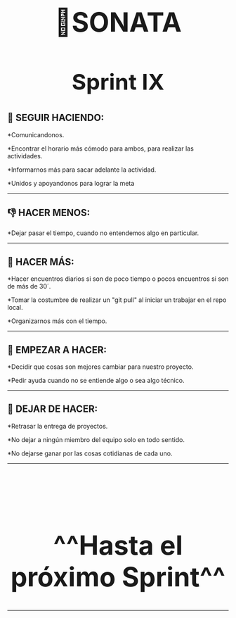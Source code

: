 <div align="center">
    <h1 text-aling="center" style="font-size: 60px;"> 🎼SONATA <h1>
    <h1 text-aling="center" style="font-size: 50px;">Sprint IX<h1>
</div>
<h2>💪 SEGUIR HACIENDO:</h2>
<p>*Comunicandonos.</p>
<p>*Encontrar el horario más cómodo para ambos, para realizar las actividades.</p>
<p>*Informarnos más para sacar adelante la actividad.</p>
<p>*Unidos y apoyandonos para lograr la meta</p>
<hr style="border-color:purple;">

<h2>👎 HACER MENOS:</h2>
<p>*Dejar pasar el tiempo, cuando no entendemos algo en particular.</p>
<hr style="border-color:purple;">

<h2>🙌 HACER MÁS:</h2>
<p>*Hacer encuentros diarios si son de poco tiempo o pocos encuentros si son de más de 30´.</p>
<p>*Tomar la costumbre de realizar un "git pull" al iniciar un trabajar en el repo local.
<p>*Organizarnos más con el tiempo.</p>
<hr style="border-color:purple;">

<h2>🤗 EMPEZAR A HACER:</h2>
<p>*Decidir que cosas son mejores cambiar para nuestro proyecto.</p>
<p>*Pedir ayuda cuando no se entiende algo o sea algo técnico.</p>
<hr style="border-color:purple;">

<h2>🥺 DEJAR DE HACER:</h2>
<p>*Retrasar la entrega de proyectos.</p>
<p>*No dejar a ningún miembro del equipo solo en todo sentido.</p>
<p>*No dejarse ganar por las cosas cotidianas de cada uno.</p>
<hr style="border-color:purple;">
<br>
<br>
<br>
<div align="center">
    <h1 text-aling="center" style="font-size: 60px;">^^Hasta el próximo Sprint^^ <h1>
</div>
<hr style="border-color:purple;">